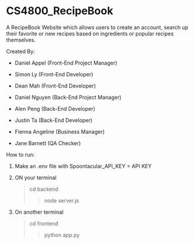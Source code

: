 # CS4800_RecipeBook
A RecipeBook Website which allows users to create an account, search up their favorite or new recipes based on ingredients or popular recipes themselves.

Created By:

- Daniel Appel (Front-End Project Manager)
- Simon Ly (Front-End Developer)
- Dean Mah (Front-End Developer)
  
- Daniel Nguyen (Back-End Project Manager)
- Alen Peng (Back-End Developer)
- Justin Ta (Back-End Developer)

- Fienna Angeline (Business Manager)
- Jane Barnett (QA Checker)


How to run: 

1. Make an .env file with Spoontacular_API_KEY = API KEY

2. ON your terminal
   > cd backend
   >> node server.js
   
3. On another terminal
   > cd frontend
   >> python app.py

